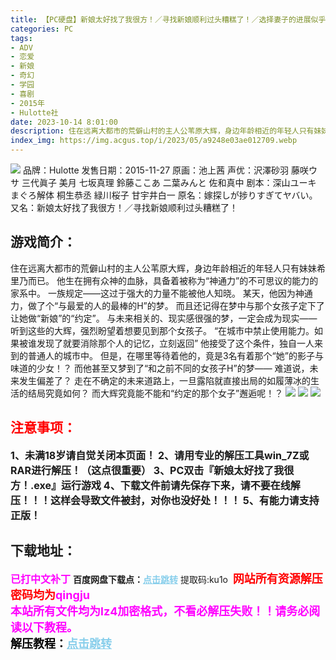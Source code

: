 ```yaml
---
title: 【PC硬盘】新娘太好找了我很方！／寻找新娘顺利过头糟糕了！／选择妻子的进展似乎顺利过头
categories: PC
tags:
- ADV
- 恋爱
- 新娘
- 奇幻
- 学园
- 喜剧
- 2015年
- Hulotte社
date: 2023-10-14 8:01:00
description: 住在远离大都市的荒僻山村的主人公苇原大辉，身边年龄相近的年轻人只有妹妹希里乃而已。他生在拥有众神的血脉，具备着被称为“神通力”的不可思议的能力的家系中。一族规定——这过于强大的力量不能被他人知晓。某天，他因为神通力，做了个“与最爱的人的最棒的H”的梦。而且还记得在梦中与那个女孩子定下了让她做“新娘”的“约定”。与未来相关的、现实感很强的梦，一定会成为现实——听到这些的大辉，强烈盼望着想要见到那个女孩子。
index_img: https://img.acgus.top/i/2023/05/a9248e03ae012709.webp
---
```

![](https://img.acgus.top/i/2023/05/a9248e03ae012709.webp)
品牌：Hulotte
发售日期：2015-11-27
原画：池上茜
声优：沢澤砂羽 藤咲ウサ 三代眞子 美月 七坂真理 鈴藤ここあ 二葉みんと 佐和真中
剧本：深山ユーキ まぐろ解体 桐生恭丞 緑川桜子 甘宇井白一
原名：嫁探しが捗りすぎてヤバい。
又名：新娘太好找了我很方！／寻找新娘顺利过头糟糕了！

## 游戏简介：
住在远离大都市的荒僻山村的主人公苇原大辉，身边年龄相近的年轻人只有妹妹希里乃而已。
他生在拥有众神的血脉，具备着被称为“神通力”的不可思议的能力的家系中。
一族规定——这过于强大的力量不能被他人知晓。
某天，他因为神通力，做了个“与最爱的人的最棒的H”的梦。
而且还记得在梦中与那个女孩子定下了让她做“新娘”的“约定”。
与未来相关的、现实感很强的梦，一定会成为现实——
听到这些的大辉，强烈盼望着想要见到那个女孩子。
“在城市中禁止使用能力。如果被谁发现了就要消除那个人的记忆，立刻返回”
他接受了这个条件，独自一人来到的普通人的城市中。
但是，在哪里等待着他的，竟是3名有着那个“她”的影子与味道的少女！？
而他甚至又梦到了“和之前不同的女孩子H”的梦——
难道说，未来发生偏差了？
走在不确定的未来道路上，一旦露陷就直接出局的如履薄冰的生活的结局究竟如何？
而大辉究竟能不能和“约定的那个女子”邂逅呢！？
![](https://img.acgus.top/i/2023/05/2bff3659d1012714.webp)
![](https://img.acgus.top/i/2023/05/8161e5e053012719.webp)
![](https://img.acgus.top/i/2023/05/f3e48011c4012727.webp)





## <font color=#FF0000 >注意事项：</font>
<font size=3><b>1、未满18岁请自觉关闭本页面！
2、请用专业的解压工具win_7Z或RAR进行解压！（这点很重要）
3、PC双击『新娘太好找了我很方！.exe』运行游戏
4、下载文件前请先保存下来，请不要在线解压！！！这样会导致文件被封，对你也没好处！！！
5、有能力请支持正版！</b></font>

## 下载地址：
<font color=#FF00FF size=3><b>已打中文补丁</b></font>
<b>百度网盘下载点：</b><a href="https://pan.baidu.com/s/17ClSp7QxlCkEO9xpE9cOvA?pwd=ku1o" style="color: #87CEEB;"><b>点击跳转</b></a> 提取码:ku1o
<a style="padding: 0" href="https://post.qingju.org/AD/"><img style="max-width:100%" src="https://img.acgus.top/i/2024/07/478f689b8021d8d499ab43d21acf137a.gif" alt=""></a>
<b><font color=#FF0000 size=4>网站所有资源解压密码均为</b></font><b><font color=#FF00FF size=4>qingju</font><font color=#FF0000 ></font></b><br><b><font color=#FF00FF size=4>本站所有文件均为lz4加密格式，不看必解压失败！！请务必阅读以下教程。</b></font><br><b><font color=#000 size=4>解压教程：</b><a href="https://post.qingju.org/tutorial/000/" style="color: #87CEEB;"><b>点击跳转</b></a>
